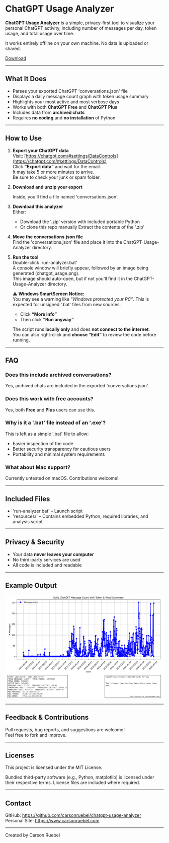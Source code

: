 # ChatGPT Usage Analyzer

**ChatGPT Usage Analyzer** is a simple, privacy-first tool to visualize your personal ChatGPT activity, including number of messages per day, token usage, and total usage over time. 

It works entirely offline on your own machine. No data is uploaded or shared.

[Download](https://github.com/carsonruebel/chatgpt-usage-analyzer/raw/main/downloads/ChatGPT-Usage-Analyzer.zip)

---

## What It Does

- Parses your exported ChatGPT 'conversations.json' file
- Displays a daily message count graph with token usage summary
- Highlights your most active and most verbose days
- Works with both **ChatGPT Free** and **ChatGPT Plus**
- Includes data from **archived chats**
- Requires **no coding** and **no installation** of Python

---

## How to Use

1. **Export your ChatGPT data**  
   Visit: [https://chatgpt.com/#settings/DataControls](https://chatgpt.com/#settings/DataControls)  
   Click **“Export data”** and wait for the email.  
   It may take 5 or more minutes to arrive.  
   Be sure to check your junk or spam folder.


2. **Download and unzip your export**  

   Inside, you'll find a file named 'conversations.json'.

3. **Download this analyzer**  
   Either:
   - Download the '.zip' version with included portable Python  
   - Or clone this repo manually
   Extract the contents of the '.zip'

4. **Move the conversations.json file**  
   Find the 'conversations.json' file and place it into the ChatGPT-Usage-Analyzer directory.

5. **Run the tool**  
   Double-click 'run-analyzer.bat'  
   A console window will briefly appear, followed by an image being generated (chatgpt_usage.png).  
   This image should auto-open, but if not you'll find it in the ChatGPT-Usage-Analyzer directory.

   ⚠️ **Windows SmartScreen Notice:**  
   You may see a warning like *“Windows protected your PC”*. This is expected for unsigned '.bat' files from new sources.  
   - Click **“More info”**  
   - Then click **“Run anyway”**  
   
   The script runs **locally only** and does **not connect to the internet**.  
   You can also right-click and **choose “Edit”** to review the code before running.

---

## FAQ

### Does this include archived conversations?
Yes, archived chats are included in the exported 'conversations.json'.

### Does this work with free accounts?
Yes, both **Free** and **Plus** users can use this.

### Why is it a '.bat' file instead of an '.exe'?
This is left as a simple '.bat' file to allow:
- Easier inspection of the code
- Better security transparency for cautious users
- Portability and minimal system requirements

### What about Mac support?
Currently untested on macOS. Contributions welcome!

---

## Included Files

- 'run-analyzer.bat' – Launch script
- 'resources/' – Contains embedded Python, required libraries, and analysis script

---

## Privacy & Security

- Your data **never leaves your computer**
- No third-party services are used
- All code is included and readable

---

## Example Output

![Graph Example](resources/example.png)

---

## Feedback & Contributions

Pull requests, bug reports, and suggestions are welcome!  
Feel free to fork and improve.

---

## Licenses

This project is licensed under the MIT License.

Bundled third-party software (e.g., Python, matplotlib) is licensed under their respective terms. License files are included where required.

---

## Contact

GitHub: https://github.com/carsonruebel/chatgpt-usage-analyzer  
Personal Site: https://www.carsonruebel.com

---

Created by Carson Ruebel
